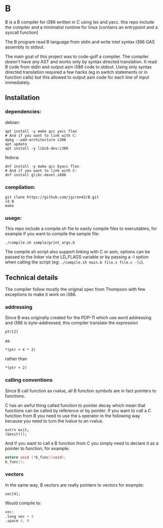# B
B is a B compiler for i386 written in C using lex and yacc.
this repo include the compiler and a minimalist runtime for linux (contains an entrypoint and a syscall function)

The B program read B language from stdin and write intel syntax i386 GAS assembly to stdout.

The main goal of this project was to code-golf a compiler.
The compiler doesn't have any AST and works only by syntax directed translation.
It read B code from stdin and output asm i386 code to stdout.
Using only syntax directed translation required a few hacks (eg in switch statements or in function calls) but this allowed to output asm code for each line of input immediately.


## Installation
### dependencies:
debian:
```shell
apt install -y make gcc yacc flex
# And if you want to link with C:
dpkg --add-architecture i386
apt update
apt install -y libc6-dev:i386
```
fedora:
```shell
dnf install -y make gcc byacc flex
# And if you want to link with C:
dnf install glibc-devel.i686
```

### compilation:
```shell
git clone https://github.com/jgiron42/B.git
cd B
make
```
### usage:
This repo include a compile.sh file to easily compile files to executables, for example if you want to compile the sample file:
```shell
./compile.sh sample/print_args.b
```
The compile.sh script also support linking with C or asm, options can be passed to the linker via the LD_FLAGS variable or by passing a -l option when calling the script (eg: `./compile.sh main.b file.s file.c -lc`).

## Technical details

The compiler follow mostly the original spec from Thompson with few exceptions to make it work on i386.

### addressing
Since B was originally created for the PDP-11 which use word addressing and i386 is byte-addressed, this compiler translate the expression
```B
ptr[2]
```
as
```B
*(ptr + 4 * 2)
```
rather than
```B
*(ptr + 2)
```

### calling conventions
Since B call function as rvalue, all B function symbols are in fact pointers to functions.

C has an awful thing called function to pointer decay which mean that functions can be called by reference or by pointer. If you want to call a C function from B you need to use the `&` operator in the following way because you need to turn the lvalue to an rvalue.
```B
extrn exit;
(&exit)();
```

And if you want to call a B function from C you simply need to declare it as a pointer to function, for example:
```C
extern void (*b_func)(void);
b_func();
```

### vectors
In the same way, B vectors are really pointers to vectors for example: 
```B
vec[4];
```
Would compile to:
```asm
vec:
.long vec + 4
.space 4, 0
```